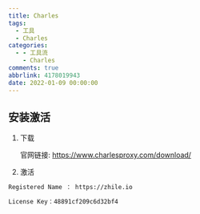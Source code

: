 ```yaml
---
title: Charles
tags:
  - 工具
  - Charles
categories:
  - - 工具流
    - Charles
comments: true
abbrlink: 4178019943
date: 2022-01-09 00:00:00
---
```


## 安装激活

1. 下载

    官网链接: https://www.charlesproxy.com/download/

2. 激活

```tex
Registered Name ： https://zhile.io

License Key：48891cf209c6d32bf4
```

